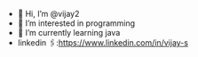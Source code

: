 - 👋 Hi, I’m @vijay2
- 👀 I’m interested in programming 
- 🌱 I’m currently learning java
- linkedin 🖇️:https://www.linkedin.com/in/vijay-s

<!---
vijay29au/vijay29au is a ✨ special ✨ repository because its `README.md` (this file) appears on your GitHub profile.
You can click the Preview link to take a look at your changes.
--->
